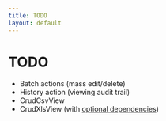 ```yaml
---
title: TODO
layout: default
---
```


# TODO

* Batch actions (mass edit/delete)
* History action (viewing audit trail)
* CrudCsvView
* CrudXlsView (with [optional dependencies][1])

 [1]: https://github.com/PHPOffice/PHPExcel
